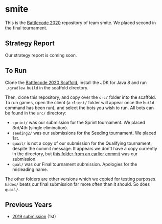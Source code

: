 # smite
This is the [Battlecode 2020](https://battlecode.org) repository of team smite. We placed second in the final tournament.

## Strategy Report
Our strategy report is coming soon.

## To Run
Clone the [Battlecode 2020 Scaffold](https://github.com/battlecode/battlecode20-scaffold), install the JDK for Java 8 and run `./gradlew build` in the scaffold directory.

Then, clone this repository, and copy over the `src/` folder into the scaffold. To run games, open the client (a `client/` folder will appear once the `build` command has been run), and select the bots you wish to run. All bots can be found in the `src/` directory:

* `sprint/` was our submission for the Sprint tournament. We placed 3rd/4th (single elimination).
* `seeding2/` was our submissions for the Seeding tournament. We placed 1st.
* `quail/` is not a copy of our submission for the Qualifying tournament, despite the commit message. It appears we don't have a copy currently in the directory, but [this folder from an earlier commit](https://github.com/mvpatel2000/Battlecode2020/tree/2eae1955bdb0ea8d9c4cc90e9a8a84013ea2d948/src/poseidon) was our submission.
* `qual/` was our Final tournament submission. Apologies for the misleading name.

The other folders are other versions which we copied for testing purposes. `hades/` beats our final submission far more often than it should. So does `quail/`.

## Previous Years
* [2019 submission](https://github.com/mvpatel2000/Battlecode2019) (1st)

